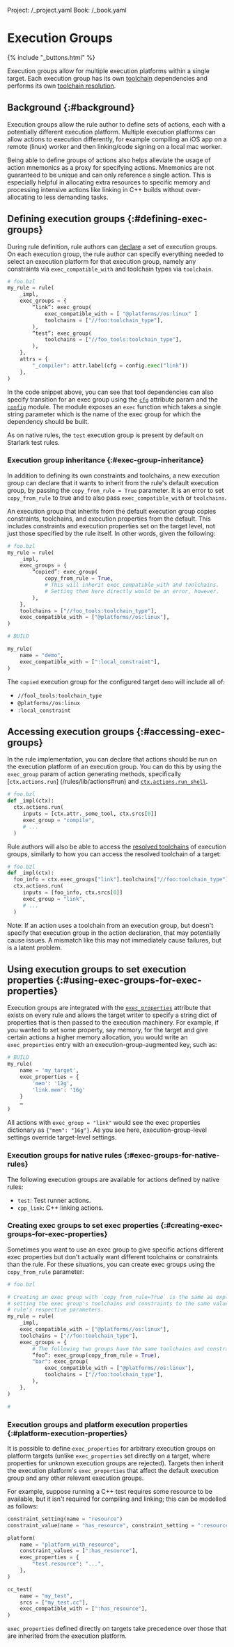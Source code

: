 Project: /_project.yaml
Book: /_book.yaml

# Execution Groups

{% include "_buttons.html" %}

Execution groups allow for multiple execution platforms within a single target.
Each execution group has its own [toolchain](/extending/toolchains) dependencies and
performs its own [toolchain resolution](/extending/toolchains#toolchain-resolution).

## Background {:#background}

Execution groups allow the rule author to define sets of actions, each with a
potentially different execution platform. Multiple execution platforms can allow
actions to execution differently, for example compiling an iOS app on a remote
(linux) worker and then linking/code signing on a local mac worker.

Being able to define groups of actions also helps alleviate the usage of action
mnemonics as a proxy for specifying actions. Mnemonics are not guaranteed to be
unique and can only reference a single action. This is especially helpful in
allocating extra resources to specific memory and processing intensive actions
like linking in C++ builds without over-allocating to less demanding tasks.

## Defining execution groups {:#defining-exec-groups}

During rule definition, rule authors can
[declare](/rules/lib/globals#exec_group)
a set of execution groups. On each execution group, the rule author can specify
everything needed to select an execution platform for that execution group,
namely any constraints via `exec_compatible_with` and toolchain types via
`toolchain`.

```python
# foo.bzl
my_rule = rule(
    _impl,
    exec_groups = {
        “link”: exec_group(
            exec_compatible_with = [ "@platforms//os:linux" ]
            toolchains = ["//foo:toolchain_type"],
        ),
        “test”: exec_group(
            toolchains = ["//foo_tools:toolchain_type"],
        ),
    },
    attrs = {
        "_compiler": attr.label(cfg = config.exec("link"))
    },
)
```

In the code snippet above, you can see that tool dependencies can also specify
transition for an exec group using the
[`cfg`](/rules/lib/attr#label)
attribute param and the
[`config`](/rules/lib/config)
module. The module exposes an `exec` function which takes a single string
parameter which is the name of the exec group for which the dependency should be
built.

As on native rules, the `test` execution group is present by default on Starlark
test rules.

### Execution group inheritance {:#exec-group-inheritance}

In addition to defining its own constraints and toolchains, a new execution
group can declare that it wants to inherit from the rule's default execution
group, by passing the `copy_from_rule = True` parameter. It is an error to set
`copy_from_rule` to true and to also pass `exec_compatible_with` or
`toolchains`.

An execution group that inherits from the default execution group copies
constraints, toolchains, and execution properties from the default. This
includes constraints and execution properties set on the target level, not just
those specified by the rule itself. In other words, given the following:

```python
# foo.bzl
my_rule = rule(
    _impl,
    exec_groups = {
        “copied”: exec_group(
            copy_from_rule = True,
            # This will inherit exec_compatible_with and toolchains.
            # Setting them here directly would be an error, however.
        ),
    },
    toolchains = ["//foo_tools:toolchain_type"],
    exec_compatible_with = ["@platforms//os:linux"],
)

# BUILD

my_rule(
    name = "demo",
    exec_compatible_with = [":local_constraint"],
)
```

The `copied` execution group for the configured target `demo` will include all
of:
- `//fool_tools:toolchain_type`
- `@platforms//os:linux`
- `:local_constraint`

## Accessing execution groups {:#accessing-exec-groups}

In the rule implementation, you can declare that actions should be run on the
execution platform of an execution group. You can do this by using the `exec_group`
param of action generating methods, specifically [`ctx.actions.run`]
(/rules/lib/actions#run) and
[`ctx.actions.run_shell`](/rules/lib/actions#run_shell).

```python
# foo.bzl
def _impl(ctx):
  ctx.actions.run(
     inputs = [ctx.attr._some_tool, ctx.srcs[0]]
     exec_group = "compile",
     # ...
  )
```

Rule authors will also be able to access the [resolved toolchains](/extending/toolchains#toolchain-resolution)
of execution groups, similarly to how you
can access the resolved toolchain of a target:

```python
# foo.bzl
def _impl(ctx):
  foo_info = ctx.exec_groups["link"].toolchains["//foo:toolchain_type"].fooinfo
  ctx.actions.run(
     inputs = [foo_info, ctx.srcs[0]]
     exec_group = "link",
     # ...
  )
```

Note: If an action uses a toolchain from an execution group, but doesn't specify
that execution group in the action declaration, that may potentially cause
issues. A mismatch like this may not immediately cause failures, but is a latent
problem.

## Using execution groups to set execution properties {:#using-exec-groups-for-exec-properties}

Execution groups are integrated with the
[`exec_properties`](/reference/be/common-definitions#common-attributes)
attribute that exists on every rule and allows the target writer to specify a
string dict of properties that is then passed to the execution machinery. For
example, if you wanted to set some property, say memory, for the target and give
certain actions a higher memory allocation, you would write an `exec_properties`
entry with an execution-group-augmented key, such as:

```python
# BUILD
my_rule(
    name = 'my_target',
    exec_properties = {
        'mem': '12g',
        'link.mem': '16g'
    }
    …
)
```

All actions with `exec_group = "link"` would see the exec properties
dictionary as `{"mem": "16g"}`. As you see here, execution-group-level
settings override target-level settings.

### Execution groups for native rules {:#exec-groups-for-native-rules}

The following execution groups are available for actions defined by native rules:

* `test`: Test runner actions.
* `cpp_link`: C++ linking actions.

### Creating exec groups to set exec properties {:#creating-exec-groups-for-exec-properties}

Sometimes you want to use an exec group to give specific actions different exec
properties but don't actually want different toolchains or constraints than the
rule. For these situations, you can create exec groups using the `copy_from_rule`
parameter:

```python
# foo.bzl

# Creating an exec group with `copy_from_rule=True` is the same as explicitly
# setting the exec group's toolchains and constraints to the same values as the
# rule's respective parameters.
my_rule = rule(
    _impl,
    exec_compatible_with = ["@platforms//os:linux"],
    toolchains = ["//foo:toolchain_type"],
    exec_groups = {
        # The following two groups have the same toolchains and constraints:
        “foo”: exec_group(copy_from_rule = True),
        "bar": exec_group(
            exec_compatible_with = ["@platforms//os:linux"],
            toolchains = ["//foo:toolchain_type"],
        ),
    },
)

#
```

### Execution groups and platform execution properties {:#platform-execution-properties}

It is possible to define `exec_properties` for arbitrary execution groups on
platform targets (unlike `exec_properties` set directly on a target, where
properties for unknown execution groups are rejected). Targets then inherit the
execution platform's `exec_properties` that affect the default execution group
and any other relevant execution groups.

For example, suppose running a C++ test requires some resource to be available,
but it isn't required for compiling and linking; this can be modelled as
follows:

```python
constraint_setting(name = "resource")
constraint_value(name = "has_resource", constraint_setting = ":resource")

platform(
    name = "platform_with_resource",
    constraint_values = [":has_resource"],
    exec_properties = {
        "test.resource": "...",
    },
)

cc_test(
    name = "my_test",
    srcs = ["my_test.cc"],
    exec_compatible_with = [":has_resource"],
)
```

`exec_properties` defined directly on targets take precedence over those that
are inherited from the execution platform.
